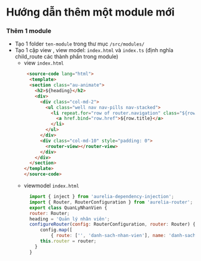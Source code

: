 # Hướng dẫn thêm một module mới

### Thêm 1 module
- Tạo 1 folder `ten-module` trong thư mục `/src/modules/`
- Tạo 1 cặp view , view model: `index.html` và `index.ts` (định nghĩa child_route các thành phần trong module)
  - view `index.html`
    ```html
     <source-code lang="html">
      <template>
      <section class="au-animate">
        <h2>${heading}</h2>
        <div>
          <div class="col-md-2">
            <ul class="well nav nav-pills nav-stacked">
              <li repeat.for="row of router.navigation" class="${row.isActive ? 'active' : ''}">
                <a href.bind="row.href">${row.title}</a>
              </li>
            </ul>
          </div>
          <div class="col-md-10" style="padding: 0">
            <router-view></router-view>
          </div>
        </div>
      </section>
    </template>
    </source-code>
    ```
  - viewmodel `index.html`
    ```javascript
      import { inject } from 'aurelia-dependency-injection';
      import { Router, RouterConfiguration } from 'aurelia-router';
      export class QuanLyNhanVien {
      router: Router;
      heading = 'Quản lý nhân viên';
      configureRouter(config: RouterConfiguration, router: Router) {
          config.map([
              { route: ['', 'danh-sach-nhan-vien'], name: 'danh-sach-nhan-vien', moduleId: './danh-sach-nhan-vien', nav: true, title: 'Danh sách nhân viên' }]);
          this.router = router;
        }
      }
    ```


